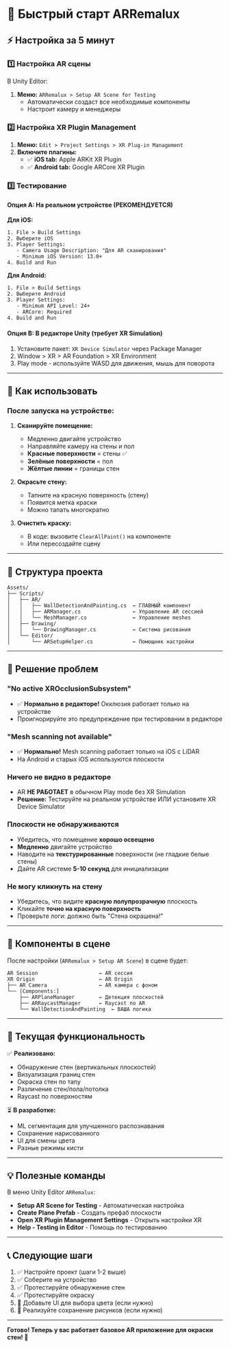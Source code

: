 # 🚀 Быстрый старт ARRemalux

## ⚡ Настройка за 5 минут

### 1️⃣ Настройка AR сцены

В Unity Editor:
1. **Меню:** `ARRemalux > Setup AR Scene for Testing`
   - Автоматически создаст все необходимые компоненты
   - Настроит камеру и менеджеры

### 2️⃣ Настройка XR Plugin Management

1. **Меню:** `Edit > Project Settings > XR Plug-in Management`
2. **Включите плагины:**
   - ✅ **iOS tab:** Apple ARKit XR Plugin
   - ✅ **Android tab:** Google ARCore XR Plugin

### 3️⃣ Тестирование

#### Опция A: На реальном устройстве (РЕКОМЕНДУЕТСЯ)

**Для iOS:**
```
1. File > Build Settings
2. Выберите iOS
3. Player Settings:
   - Camera Usage Description: "Для AR сканирования"
   - Minimum iOS Version: 13.0+
4. Build and Run
```

**Для Android:**
```
1. File > Build Settings
2. Выберите Android
3. Player Settings:
   - Minimum API Level: 24+
   - ARCore: Required
4. Build and Run
```

#### Опция B: В редакторе Unity (требует XR Simulation)

1. Установите пакет: `XR Device Simulator` через Package Manager
2. Window > XR > AR Foundation > XR Environment
3. Play mode - используйте WASD для движения, мышь для поворота

---

## 🎯 Как использовать

### После запуска на устройстве:

1. **Сканируйте помещение:**
   - Медленно двигайте устройство
   - Направляйте камеру на стены и пол
   - **Красные поверхности** = стены ✅
   - **Зелёные поверхности** = пол
   - **Жёлтые линии** = границы стен

2. **Окрасьте стену:**
   - Тапните на красную поверхность (стену)
   - Появится метка краски
   - Можно тапать многократно

3. **Очистить краску:**
   - В коде: вызовите `ClearAllPaint()` на компоненте
   - Или пересоздайте сцену

---

## 📁 Структура проекта

```
Assets/
├── Scripts/
│   ├── AR/
│   │   ├── WallDetectionAndPainting.cs  ← ГЛАВНЫЙ компонент
│   │   ├── ARManager.cs                 ← Управление AR сессией
│   │   └── MeshManager.cs               ← Управление meshes
│   ├── Drawing/
│   │   └── DrawingManager.cs            ← Система рисования
│   └── Editor/
│       └── ARSetupHelper.cs             ← Помощник настройки
```

---

## 🐛 Решение проблем

### "No active XROcclusionSubsystem"
- ✅ **Нормально в редакторе!** Окклюзия работает только на устройстве
- Проигнорируйте это предупреждение при тестировании в редакторе

### "Mesh scanning not available"
- ✅ **Нормально!** Mesh scanning работает только на iOS с LiDAR
- На Android и старых iOS используются плоскости

### Ничего не видно в редакторе
- AR **НЕ РАБОТАЕТ** в обычном Play mode без XR Simulation
- **Решение:** Тестируйте на реальном устройстве ИЛИ установите XR Device Simulator

### Плоскости не обнаруживаются
- Убедитесь, что помещение **хорошо освещено**
- **Медленно** двигайте устройство
- Наводите на **текстурированные** поверхности (не гладкие белые стены)
- Дайте AR системе **5-10 секунд** для инициализации

### Не могу кликнуть на стену
- Убедитесь, что видите **красную полупрозрачную** плоскость
- Кликайте **точно на красную поверхность**
- Проверьте логи: должно быть "Стена окрашена!"

---

## 📝 Компоненты в сцене

После настройки (`ARRemalux > Setup AR Scene`) в сцене будет:

```
AR Session                    ← AR сессия
XR Origin                     ← AR Origin
├── AR Camera                 ← AR камера с фоном
└── [Components:]
    ├── ARPlaneManager        ← Детекция плоскостей
    ├── ARRaycastManager      ← Raycast по AR
    └── WallDetectionAndPainting  ← ВАША логика
```

---

## 🎨 Текущая функциональность

✅ **Реализовано:**
- Обнаружение стен (вертикальных плоскостей)
- Визуализация границ стен
- Окраска стен по тапу
- Различение стен/пола/потолка
- Raycast по поверхностям

⏳ **В разработке:**
- ML сегментация для улучшенного распознавания
- Сохранение нарисованного
- UI для смены цвета
- Разные режимы кисти

---

## 💡 Полезные команды

В меню Unity Editor `ARRemalux`:

- **Setup AR Scene for Testing** - Автоматическая настройка
- **Create Plane Prefab** - Создать префаб плоскости
- **Open XR Plugin Management Settings** - Открыть настройки XR
- **Help - Testing in Editor** - Помощь по тестированию

---

## 📞 Следующие шаги

1. ✅ Настройте проект (шаги 1-2 выше)
2. ✅ Соберите на устройство
3. ✅ Протестируйте обнаружение стен
4. ✅ Протестируйте окраску
5. 🎯 Добавьте UI для выбора цвета (если нужно)
6. 🎯 Реализуйте сохранение рисунков (если нужно)

---

**Готово! Теперь у вас работает базовое AR приложение для окраски стен! 🎉**

